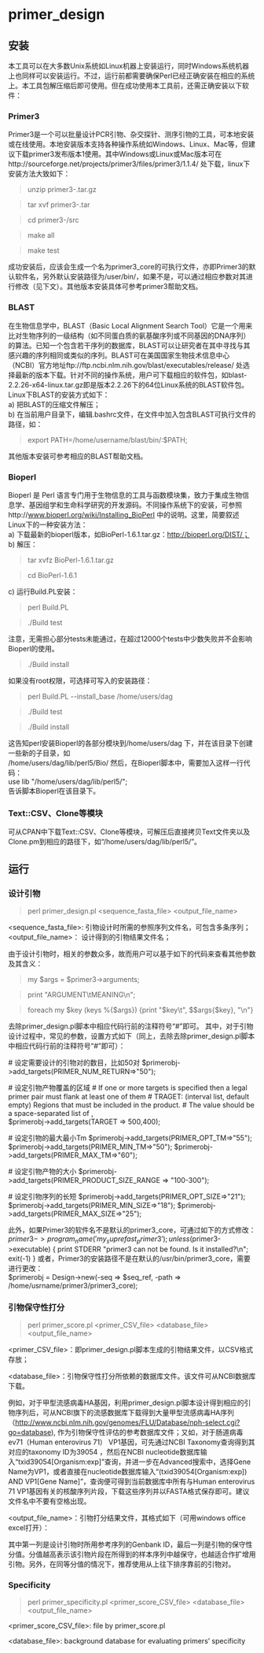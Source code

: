 primer_design
=============

##	安装
本工具可以在大多数Unix系统如Linux机器上安装运行，同时Windows系统机器上也同样可以安装运行。不过，运行前都需要确保Perl已经正确安装在相应的系统上。本工具包解压缩后即可使用。但在成功使用本工具前，还需正确安装以下软件：  
###	Primer3  
Primer3是一个可以批量设计PCR引物、杂交探针、测序引物的工具，可本地安装或在线使用。本地安装版本支持各种操作系统如Windows、Linux、Mac等，但建议下载primer3发布版本1使用。其中Windows或Linux或Mac版本可在http://sourceforge.net/projects/primer3/files/primer3/1.1.4/ 处下载，linux下安装方法大致如下：  

> unzip primer3-<release>.tar.gz

> tar xvf primer3-<release>.tar

> cd primer3-<release>/src

> make all

> make test

成功安装后，应该会生成一个名为primer3_core的可执行文件，亦即Primer3的默认软件名，另外默认安装路径为/user/bin/，如果不是，可以通过相应参数对其进行修改（见下文）。其他版本安装具体可参考primer3帮助文档。  
###	BLAST  
在生物信息学中，BLAST（Basic Local Alignment Search Tool）它是一个用来比对生物序列的一级结构（如不同蛋白质的氨基酸序列或不同基因的DNA序列）的算法。已知一个包含若干序列的数据库，BLAST可以让研究者在其中寻找与其感兴趣的序列相同或类似的序列。BLAST可在美国国家生物技术信息中心（NCBI）官方地址ftp://ftp.ncbi.nlm.nih.gov/blast/executables/release/ 处选择最新的版本下载。针对不同的操作系统，用户可下载相应的软件包，如blast-2.2.26-x64-linux.tar.gz即是版本2.2.26下的64位Linux系统的BLAST软件包。Linux下BLAST的安装方式如下：  
a)	把BLAST的压缩文件解压；  
b)	在当前用户目录下，编辑.bashrc文件，在文件中加入包含BLAST可执行文件的路径，如：  
> export PATH=/home/username/blast/bin/:$PATH;

其他版本安装可参考相应的BLAST帮助文档。  
###	Bioperl  
Bioperl 是 Perl 语言专门用于生物信息的工具与函数模块集，致力于集成生物信息学、基因组学和生命科学研究的开发源码。不同操作系统下的安装，可参照http://www.bioperl.org/wiki/Installing_BioPerl 中的说明。这里，简要叙述Linux下的一种安装方法：  
a)	下载最新的bioperl版本，如BioPerl-1.6.1.tar.gz：http://bioperl.org/DIST/；  
b)	解压：  
> tar xvfz BioPerl-1.6.1.tar.gz

> cd BioPerl-1.6.1

c)	运行Build.PL安装：  
> perl Build.PL

> ./Build test

注意，无需担心部分tests未能通过，在超过12000个tests中少数失败并不会影响Bioperl的使用。  
>./Build install

如果没有root权限，可选择可写入的安装路径：  
> perl Build.PL --install_base /home/users/dag

> ./Build test

> ./Build install

这告知perl安装Bioperl的各部分模块到/home/users/dag 下，并在该目录下创建一些新的子目录，如  
  		/home/users/dag/lib/perl5/Bio/
然后，在Bioperl脚本中，需要加入这样一行代码：  
use lib "/home/users/dag/lib/perl5/";  
告诉脚本Bioperl在该目录下。  
###	Text::CSV、Clone等模块  
可从CPAN中下载Text::CSV、Clone等模块，可解压后直接拷贝Text文件夹以及Clone.pm到相应的路径下，如“/home/users/dag/lib/perl5/”。

##	运行
###	设计引物  
> perl primer_design.pl <sequence_fasta_file> <output_file_name>

<sequence_fasta_file>: 引物设计时所需的参照序列文件名，可包含多条序列；  
<output_file_name>： 设计得到的引物结果文件名；  

由于设计引物时，相关的参数众多，故而用户可以基于如下的代码来查看其他参数及其含义：  

> my $args = $primer3->arguments;  

> print "ARGUMENT\tMEANING\n";  

> foreach my $key (keys %{$args}) {print "$key\t", $$args{$key}, "\n"}  

去除primer_design.pl脚本中相应代码行前的注释符号“#”即可。 
其中，对于引物设计过程中，常见的参数，设置方式如下（同上，去除去除primer_design.pl脚本中相应代码行前的注释符号“#”即可）： 

\# 设定需要设计的引物对的数目，比如50对
$primerobj->add_targets(PRIMER_NUM_RETURN=>"50"); 

\# 设定引物产物覆盖的区域
\# If one or more targets is specified then a legal primer pair must flank at least one of them
\# TRAGET: (interval list, default empty) Regions that must be included in the product. 
\# The value should be a space-separated list of <start>,<length>     
 $primerobj->add_targets(TARGET => 500,400); 

\# 设定引物的最大最小Tm
$primerobj->add_targets(PRIMER_OPT_TM=>"55");
$primerobj->add_targets(PRIMER_MIN_TM=>"50");
$primerobj->add_targets(PRIMER_MAX_TM=>"60");
	
\# 设定引物产物的大小
$primerobj->add_targets(PRIMER_PRODUCT_SIZE_RANGE => "100-300");
	
\# 设定引物序列的长短
$primerobj->add_targets(PRIMER_OPT_SIZE=>"21");
$primerobj->add_targets(PRIMER_MIN_SIZE=>"18");
 $primerobj->add_targets(PRIMER_MAX_SIZE=>"25");
	
此外，如果Primer3的软件名不是默认的primer3_core，可通过如下的方式修改：  
$primer3->program_name('my_suprefast_primer3');
unless ($primer3->executable) {
 	print STDERR "primer3 can not be found. Is it installed?\n";
 	exit(-1)
}
或者，Primer3的安装路径不是在默认的/usr/bin/primer3_core，需要进行更改：  
$primerobj = Design->new(-seq => $seq_ref, -path => /home/usrname/primer3/primer3_core);
###	引物保守性打分
> perl primer_score.pl <primer_CSV_file> <database_file> <output_file_name>

<primer_CSV_file>：即primer_design.pl脚本生成的引物结果文件，以CSV格式存放；

<database_file>：引物保守性打分所依赖的数据库文件。该文件可从NCBI数据库下载。

例如，对于甲型流感病毒HA基因，利用primer_design.pl脚本设计得到相应的引物序列后，可从NCBI旗下的流感数据库下载得到大量甲型流感病毒HA序列（http://www.ncbi.nlm.nih.gov/genomes/FLU/Database/nph-select.cgi?go=database), 作为引物保守性评估的参考数据库文件；又如，对于肠道病毒ev71（Human enterovirus 71） VP1基因，可先通过NCBI Taxonomy查询得到其对应的taxonomy ID为39054 ，然后在NCBI nucleotide数据库输入“txid39054[Organism:exp]”查询，并进一步在Advanced搜索中，选择Gene Name为VP1，或者直接在nucleotide数据库输入“(txid39054[Organism:exp]) AND VP1[Gene Name]”，查询便可得到当前数据库中所有与Human enterovirus 71 VP1基因有关的核酸序列片段，下载这些序列并以FASTA格式保存即可。建议文件名中不要有空格出现。

<output_file_name>：引物打分结果文件，其格式如下（可用windows office excel打开）：
 
其中第一列是设计引物时所用参考序列的Genbank ID，最后一列是引物的保守性分值。分值越高表示该引物片段在所得到的样本序列中越保守，也越适合作扩增用引物。另外，在同等分值的情况下，推荐使用从上往下排序靠前的引物对。    

###	Specificity
>perl primer_specificity.pl <primer_score_CSV_file> <database_file> <output_file_name>

<primer_score_CSV_file>: file by primer_score.pl

<database_file>: background database for evaluating primers’ specificity

